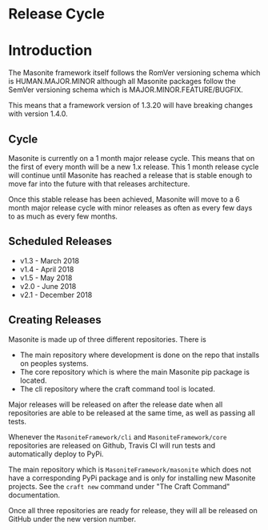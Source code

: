 # Release Cycle

# Introduction

The Masonite framework itself follows the RomVer versioning schema which is HUMAN.MAJOR.MINOR although all Masonite packages follow the SemVer versioning schema which is MAJOR.MINOR.FEATURE/BUGFIX.

This means that a framework version of 1.3.20 will have breaking changes with version 1.4.0.

## Cycle

Masonite is currently on a 1 month major release cycle. This means that on the first of every month will be a new 1.x release. This 1 month release cycle will continue until Masonite has reached a release that is stable enough to move far into the future with that releases architecture.

Once this stable release has been achieved, Masonite will move to a 6 month major release cycle with minor releases as often as every few days to as much as every few months.

## Scheduled Releases

* v1.3 - March 2018
* v1.4 - April 2018
* v1.5 - May 2018
* v2.0 - June 2018
* v2.1 - December 2018

## Creating Releases

Masonite is made up of three different repositories. There is 

* The main repository where development is done on the repo that installs on peoples systems.
* The core repository which is where the main Masonite pip package is located.
* The cli repository where the craft command tool is located.

Major releases will be released on after the release date when all repositories are able to be released at the same time, as well as passing all tests.

Whenever the `MasoniteFramework/cli` and `MasoniteFramework/core` repositories are released on Github, Travis CI will run tests and automatically deploy to PyPi.

The main repository which is `MasoniteFramework/masonite` which does not have a corresponding PyPi package and is only for installing new Masonite projects. See the `craft new` command under "The Craft Command" documentation.

Once all three repositories are ready for release, they will all be released on GitHub under the new version number.




